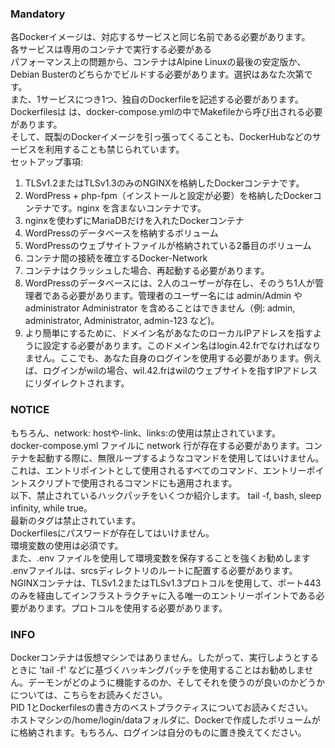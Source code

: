 ### Mandatory
各Dockerイメージは、対応するサービスと同じ名前である必要があります。  
各サービスは専用のコンテナで実行する必要がある  
パフォーマンス上の問題から、コンテナはAlpine Linuxの最後の安定版か、Debian Busterのどちらかでビルドする必要があります。選択はあなた次第です。  
また、1サービスにつき1つ、独自のDockerfileを記述する必要があります。Dockerfilesは は、docker-compose.ymlの中でMakefileから呼び出される必要があります。  
そして、既製のDockerイメージを引っ張ってくることも、DockerHubなどのサービスを利用することも禁じられています。    
セットアップ事項:  
1. TLSv1.2またはTLSv1.3のみのNGINXを格納したDockerコンテナです。  
2. WordPress + php-fpm（インストールと設定が必要）を格納したDockerコンテナです。nginx を含まないコンテナです。  
3. nginxを使わずにMariaDBだけを入れたDockerコンテナ  
4. WordPressのデータベースを格納するボリューム  
5. WordPressのウェブサイトファイルが格納されている2番目のボリューム  
6. コンテナ間の接続を確立するDocker-Network    
7. コンテナはクラッシュした場合、再起動する必要があります。 
8. WordPressのデータベースには、2人のユーザーが存在し、そのうち1人が管理者である必要があります。管理者のユーザー名には admin/Admin や administrator Administrator を含めることはできません（例: admin, administrator, Administrator, admin-123 など)。 
9. より簡単にするために、ドメイン名があなたのローカルIPアドレスを指すように設定する必要があります。このドメイン名はlogin.42.frでなければなりません。ここでも、あなた自身のログインを使用する必要があります。例えば、ログインがwilの場合、wil.42.frはwilのウェブサイトを指すIPアドレスにリダイレクトされます。


### NOTICE
もちろん、network: hostや-link、links:の使用は禁止されています。  
docker-compose.yml ファイルに network 行が存在する必要があります。コンテナを起動する際に、無限ループするようなコマンドを使用してはいけません。  
これは、エントリポイントとして使用されるすべてのコマンド、エントリーポイントスクリプトで使用されるコマンドにも適用されます。  
以下、禁止されているハックパッチをいくつか紹介します。 tail -f, bash, sleep infinity, while true。  
最新のタグは禁止されています。  
Dockerfilesにパスワードが存在してはいけません。  
環境変数の使用は必須です。  
また、.env ファイルを使用して環境変数を保存することを強くお勧めします  
.envファイルは、srcsディレクトリのルートに配置する必要があります。  
NGINXコンテナは、TLSv1.2またはTLSv1.3プロトコルを使用して、ポート443のみを経由してインフラストラクチャに入る唯一のエントリーポイントである必要があります。プロトコルを使用する必要があります。  

### INFO
Dockerコンテナは仮想マシンではありません。したがって、実行しようとするときに 'tail -f' などに基づくハッキングパッチを使用することはお勧めしません。デーモンがどのように機能するのか、そしてそれを使うのが良いのかどうかについては、こちらをお読みください。  
PID 1とDockerfilesの書き方のベストプラクティスについてお読みください。  
ホストマシンの/home/login/dataフォルダに、Dockerで作成したボリュームがに格納されます。もちろん、ログインは自分のものに置き換えてください。  
